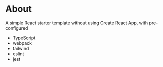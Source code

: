 # About
A simple React starter template without using Create React App, with pre-configured
* TypeScript
* webpack
* tailwind
* eslint
* jest